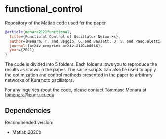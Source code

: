 # functional_control
Repository of the Matlab code used for the paper

```bibtex
@article{menara2021functional,
  title={Functional Control of Oscillator Networks},
  author={Menara, T. and Baggio, G. and Bassett, D. S. and Pasqualetti, F.},
  journal={arXiv preprint arXiv:2102.08566},
  year={2021}
}
```

The code is divided into 5 folders. Each folder allows you to reproduce the results as shown in the paper. The same scripts can also be used to apply the optimization and control methods presented in the paper to arbitrary networks of Kuramoto oscillators.

For any inquiries about the code, please contact Tommaso Menara at tomenara@engr.ucr.edu
  
## Dependencies

Recommended version:
- Matlab 2020b
